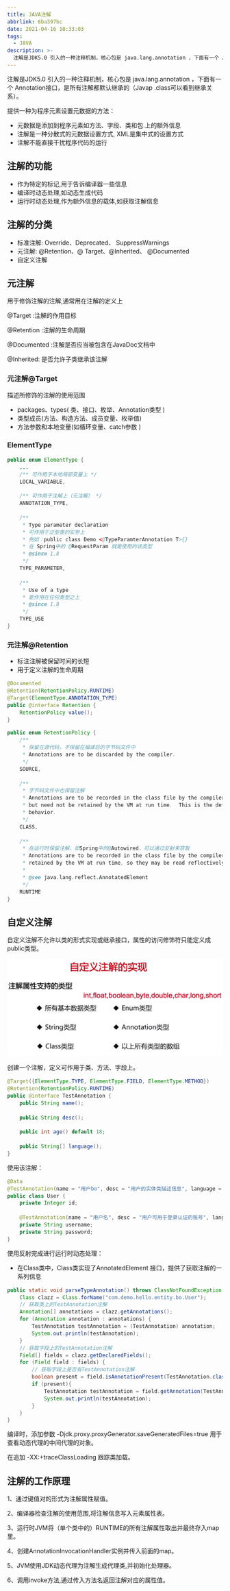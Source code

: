 ```yaml
---
title: JAVA注解
abbrlink: 6ba397bc
date: 2021-04-16 10:33:03
tags:
  - JAVA
description: >-
  注解是JDK5.0 引入的一种注释机制，核心包是 java.lang.annotation ，下面有一个 Annotation接口，是所有注解都默认继承的（Javap .class可以看到继承关系）。
---
```


注解是JDK5.0 引入的一种注释机制，核心包是 java.lang.annotation ，下面有一个 Annotation接口，是所有注解都默认继承的（Javap .class可以看到继承关系）。

提供一种为程序元素设置元数据的方法：

- 元数据是添加到程序元素如方法、字段、类和包.上的额外信息
- 注解是一种分散式的元数据设置方式, XML是集中式的设置方式
- 注解不能直接干扰程序代码的运行

## 注解的功能

- 作为特定的标记,用于告诉编译器一些信息
- 编译时动态处理,如动态生成代码
- 运行时动态处理,作为额外信息的载体,如获取注解信息

## 注解的分类

- 标准注解: Override、Deprecated、 SuppressWarnings
- 元注解: @Retention、@ Target、@Inherited、 @Documented
- 自定义注解

## 元注解

用于修饰注解的注解,通常用在注解的定义上

@Target :注解的作用目标

@Retention :注解的生命周期

@Documented :注解是否应当被包含在JavaDoc文档中

@Inherited: 是否允许子类继承该注解

### 元注解@Target

描述所修饰的注解的使用范围

- packages、types( 类、接口、枚举、Annotation类型 )
- 类型成员(方法、构造方法、成员变量、枚举值)
- 方法参数和本地变量(如循环变量、catch参数 )

### ElementType

```java
public enum ElementType {
    ...
    /** 可作用于本地局部变量上 */
    LOCAL_VARIABLE,

    /** 可作用于注解上（元注解） */
    ANNOTATION_TYPE,
    
    /**
     * Type parameter declaration
     * 可作用于泛型类的实参上
     * 例如：public class Demo <@TypeParamterAnnotation T>{}
     * 在 Spring中的 @RequestParam 就是使用的该类型
     * @since 1.8
     */
    TYPE_PARAMETER,

    /**
     * Use of a type
     * 能作用在任何类型之上
     * @since 1.8
     */
    TYPE_USE
}
```

### 元注解@Retention

- 标注注解被保留时间的长短
- 用于定义注解的生命周期

```java
@Documented
@Retention(RetentionPolicy.RUNTIME)
@Target(ElementType.ANNOTATION_TYPE)
public @interface Retention {
    RetentionPolicy value();
}
```

```java
public enum RetentionPolicy {
    /**
     * 保留在源代码，不保留在编译后的字节码文件中
     * Annotations are to be discarded by the compiler.
     */
    SOURCE,

    /**
     * 字节码文件中也保留注解
     * Annotations are to be recorded in the class file by the compiler
     * but need not be retained by the VM at run time.  This is the default
     * behavior.
     */
    CLASS,

    /**
     * 在运行时保留注解，如Spring中的@Autowired，可以通过反射来获取
     * Annotations are to be recorded in the class file by the compiler and
     * retained by the VM at run time, so they may be read reflectively.
     *
     * @see java.lang.reflect.AnnotatedElement
     */
    RUNTIME
}
```

## 自定义注解

自定义注解不允许以类的形式实现或继承接口，属性的访问修饰符只能定义成public类型。

![image-20210416093546063](JAVA-Annotation/自定义注解.png)

创建一个注解，定义可作用于类、方法、字段上。

```java
@Target({ElementType.TYPE, ElementType.FIELD, ElementType.METHOD})
@Retention(RetentionPolicy.RUNTIME)
public @interface TestAnnotation {
    public String name();

    public String desc();

    public int age() default 18;

    public String[] language();
}
```

使用该注解：

```java
@Data
@TestAnnotation(name = "用户bo", desc = "用户的实体类描述信息", language = {"Java", "C++", "Go"})
public class User {
    private Integer id;

    @TestAnnotation(name = "用户名", desc = "用户可用于登录认证的账号", language = "Java")
    private String username;
    private String password;
}
```

使用反射完成进行运行时动态处理：

- 在Class类中，Class类实现了AnnotatedElement 接口，提供了获取注解的一系列信息

```java
public static void parseTypeAnnotation() throws ClassNotFoundException {
    Class clazz = Class.forName("com.demo.hello.entity.bo.User");
    // 获取类上的TestAnnotation注解
    Annotation[] annotations = clazz.getAnnotations();
    for (Annotation annotation : annotations) {
        TestAnnotation testAnnotation = (TestAnnotation) annotation;
        System.out.println(testAnnotation);
    }
    // 获取字段上的TestAnnotation注解
    Field[] fields = clazz.getDeclaredFields();
    for (Field field : fields) {
        // 获取字段上是否有TestAnnotation注解
        boolean present = field.isAnnotationPresent(TestAnnotation.class);
        if (present){
            TestAnnotation testAnnotation = field.getAnnotation(TestAnnotation.class);
            System.out.println(testAnnotation);
        }
    }
}
```

编译时，添加参数 -Djdk.proxy.proxyGenerator.saveGeneratedFiles=true 用于查看动态代理的中间代理的对象。

在追加 -XX:+traceClassLoading 跟踪类加载。

## 注解的工作原理

1、通过键值对的形式为注解属性赋值。

2、编译器检查注解的使用范围,将注解信息写入元素属性表。

3、运行时JVM将（单个类中的）RUNTIME的所有注解属性取出并最终存入map里。

4、创建AnnotationInvocationHandler实例并传入前面的map。

5、JVM使用JDK动态代理为注解生成代理类,并初始化处理器。

6、调用invoke方法,通过传入方法名返回注解对应的属性值。
